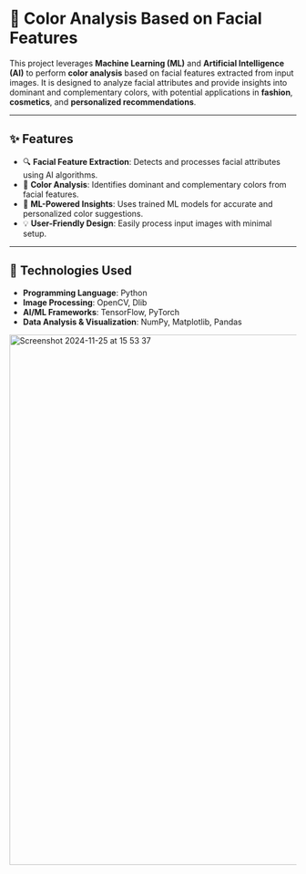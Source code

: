# 🎨 Color Analysis Based on Facial Features  

This project leverages **Machine Learning (ML)** and **Artificial Intelligence (AI)** to perform **color analysis** based on facial features extracted from input images. It is designed to analyze facial attributes and provide insights into dominant and complementary colors, with potential applications in **fashion**, **cosmetics**, and **personalized recommendations**.

---

## ✨ Features
- 🔍 **Facial Feature Extraction**: Detects and processes facial attributes using AI algorithms.  
- 🎨 **Color Analysis**: Identifies dominant and complementary colors from facial features.  
- 🧠 **ML-Powered Insights**: Uses trained ML models for accurate and personalized color suggestions.  
- 💡 **User-Friendly Design**: Easily process input images with minimal setup.

---

## 🚀 Technologies Used
- **Programming Language**: Python  
- **Image Processing**: OpenCV, Dlib  
- **AI/ML Frameworks**: TensorFlow, PyTorch  
- **Data Analysis & Visualization**: NumPy, Matplotlib, Pandas


<img width="931" alt="Screenshot 2024-11-25 at 15 53 37" src="https://github.com/user-attachments/assets/a87776c2-2fbe-4662-886a-3e701cd94768">

